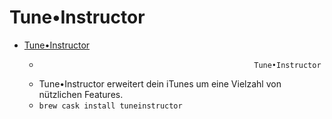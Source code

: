 # Tune•Instructor
- [Tune•Instructor](https://www.tune-instructor.de/com/start.html)
  -  													Tune•Instructor													
  - Tune•Instructor erweitert dein iTunes um eine Vielzahl von nützlichen Features.
  - `brew cask install tuneinstructor`
